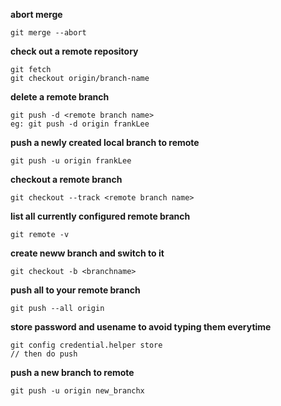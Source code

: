 __abort merge__
```
git merge --abort
```

__check out a remote repository__
```
git fetch 
git checkout origin/branch-name
```
__delete a remote branch__
```
git push -d <remote branch name>
eg: git push -d origin frankLee
```

__push a newly created local branch to remote__
```
git push -u origin frankLee
```

__checkout a remote branch__

```
git checkout --track <remote branch name>
```

__list all currently configured remote branch__
```
git remote -v
```

__create neww branch and switch to it__
```
git checkout -b <branchname>
```

__push all to your remote branch__
```
git push --all origin
```


__store password and usename to avoid typing them everytime__

```
git config credential.helper store
// then do push
```

__push a new branch to remote__

```
git push -u origin new_branchx
```

